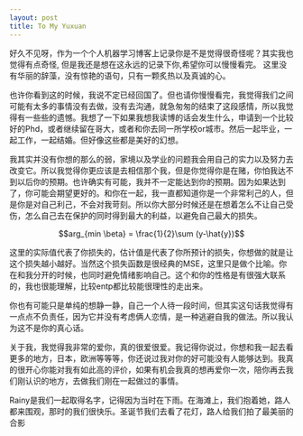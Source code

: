 ```yaml
---
layout: post
title: To My Yuxuan
---
```




好久不见呀，作为一个个人机器学习博客上记录你是不是觉得很奇怪呢？其实我也觉得有点奇怪, 但是我还是想在这永远的记录下你,希望你可以慢慢看完。
这里没有华丽的辞藻，没有惊艳的语句，只有一颗炙热以及真诚的心。



也许你看到这的时候，我说不定已经回国了。但也请你慢慢看完，我觉得我们之间可能有太多的事情没有去做，没有去沟通，就急匆匆的结束了这段感情，所以我觉得有一些些的遗憾。我想了一下如果我想我读博的话会发生什么，申请到一个比较好的Phd，或者继续留在哥大，或者和你去同一所学校or城市。然后一起毕业，一起工作，一起结婚。但好像这些都是美好的幻想。

我其实并没有你想的那么的弱，家境以及学业的问题我会用自己的实力以及努力去改变它。所以我觉得你更应该是去相信那个我，但是你觉得你是在赌，你怕我达不到以后你的预期。也许确实有可能，我并不一定能达到你的预期。因为如果达到了，你可能会期望更好的。和你在一起，我一直都知道你是一个非常利己的人，但是你是对自己利己，不会对我苛刻。所以你大部分时候还是在想着怎么不让自己受伤，怎么自己去在保护的同时得到最大的利益，以避免自己最大的损失。

$$arg_{min \beta} = \frac{1}{2}\sum (y-\hat{y})$$

这里的实际值代表了你损失的，估计值是代表了你所预计的损失，你想做的就是让这个损失越小越好。当然这个损失函数是很经典的MSE，这里只是做个比喻。你在和我分开的时候，也同时避免情绪影响自己。这个和你的性格是有很强大联系的，我也很能理解，比较entp都比较能很理性的走出来。

你也有可能只是单纯的想静一静，自己一个人待一段时间，但其实这句话我觉得有一点点不负责任，因为它并没有考虑俩人恋情，是一种逃避自我的做法。所以我认为这不是你的真心话。

关于我，我觉得我非常的爱你，真的很爱很爱。我记得你说过，你想和我一起去看更多的地方，日本，欧洲等等等，你还说过我对你的好可能没有人能够达到。我真的很开心你能对我有如此高的评价，如果有机会我真的想再爱你一次，陪你再去我们刚认识的地方，去做我们刚在一起做过的事情。

Rainy是我们一起取得名字，记得因为当时在下雨。在海滩上，我们抱着她，路人都来围观，那时的我们很快乐。圣诞节我们去看了花灯，路人给我们拍了最美丽的合影
















































